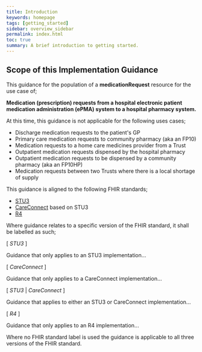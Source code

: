 ```yaml
---
title: Introduction
keywords: homepage
tags: [getting_started]
sidebar: overview_sidebar
permalink: index.html
toc: true
summary: A brief introduction to getting started.
---
```


## Scope of this Implementation Guidance

This guidance for the population of a **medicationRequest** resource for the use case of;

**Medication (prescription) requests from a hospital electronic patient medication administration (ePMA) system to a hospital pharmacy system.**

At this time, this guidance is not applicable for the following uses cases;
- Discharge medication requests to the patient's GP
- Primary care medication requests to community pharmacy (aka an FP10)
- Medication requests to a home care medicines provider from a Trust
- Outpatient medication requests dispensed by the hospital pharmacy
- Outpatient medication requests to be dispensed by a community pharmacy (aka an FP10HP)
- Medication requests between two Trusts where there is a local shortage of supply

This guidance is aligned to the following FHIR standards;
- [STU3](https://hl7.org/fhir/STU3/index.html)
- [CareConnect](https://fhir.hl7.org.uk/) based on STU3
- [R4](https://hl7.org/fhir/R4/index.html)

Where guidance relates to a specific version of the FHIR standard, it shall be labelled as such;

[ *STU3* ]

Guidance that only applies to an STU3 implementation...

[ *CareConnect* ]

Guidance that only applies to a CareConnect implementation...

[ *STU3* | *CareConnect* ]

Guidance that applies to either an STU3 or CareConnect implementation...

[ *R4* ]

Guidance that only applies to an R4 implementation...

Where no FHIR standard label is used the guidance is applicable to all three versions of the FHIR standard. 
